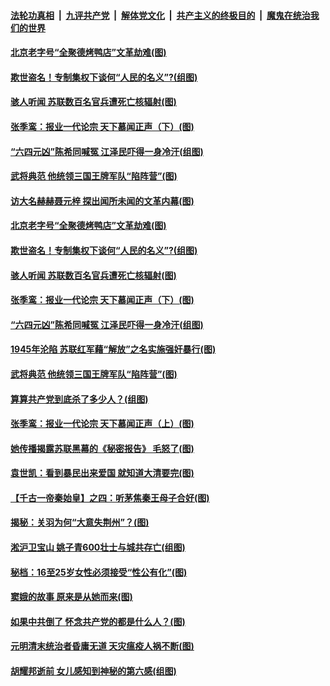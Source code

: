 

####  [法轮功真相](../../../../basic/blob/master/README.md?t=08181331) &nbsp;|&nbsp; [九评共产党](../../../../9ping.md/blob/master/README.md?t=08181331) &nbsp;|&nbsp; [解体党文化](../../../../jtdwh.md/blob/master/README.md?t=08181331)  &nbsp;|&nbsp; [共产主义的终极目的](../../../../gczydzjmd.md/blob/master/README.md?t=08181331) &nbsp;|&nbsp; [魔鬼在统治我们的世界](../../../../mgztzwmdsj.md/blob/master/README.md?t=08181331) 

#### [北京老字号“全聚德烤鸭店”文革劫难(图)](../pages/p6/943075.md?t=08181331) 

#### [欺世盗名！专制集权下谈何“人民的名义”?(组图)](../pages/p6/942633.md?t=08181331) 

#### [骇人听闻 苏联数百名官兵遭死亡核辐射(图)](../pages/p6/942952.md?t=08181331) 

#### [张季鸾：报业一代论宗 天下慕闻正声（下）(图)](../pages/p6/939273.md?t=08181331) 

#### [“六四元凶”陈希同喊冤 江泽民吓得一身冷汗(组图)](../pages/p6/942976.md?t=08181331) 

#### [武将典范 他统领三国王牌军队“陷阵营”(图)](../pages/p6/941664.md?t=08181331) 

#### [访大名赫赫聂元梓 探出闻所未闻的文革内幕(图)](../pages/p6/942916.md?t=08181331) 

#### [北京老字号“全聚德烤鸭店”文革劫难(图)](../pages/p6/943075.md?t=08181331) 

#### [欺世盗名！专制集权下谈何“人民的名义”?(组图)](../pages/p6/942633.md?t=08181331) 

#### [骇人听闻 苏联数百名官兵遭死亡核辐射(图)](../pages/p6/942952.md?t=08181331) 

#### [张季鸾：报业一代论宗 天下慕闻正声（下）(图)](../pages/p6/939273.md?t=08181331) 

#### [“六四元凶”陈希同喊冤 江泽民吓得一身冷汗(组图)](../pages/p6/942976.md?t=08181331) 

#### [1945年沦陷 苏联红军藉“解放”之名实施强奸暴行(图)](../pages/p6/943122.md?t=08181331) 

#### [武将典范 他统领三国王牌军队“陷阵营”(图)](../pages/p6/941664.md?t=08181331) 

#### [算算共产党到底杀了多少人？(组图)](../pages/p6/942520.md?t=08181331) 

#### [张季鸾：报业一代论宗 天下慕闻正声（上）(图)](../pages/p6/938196.md?t=08181331) 

#### [她传播揭露苏联黑幕的《秘密报告》 毛怒了(图)](../pages/p6/942183.md?t=08181331) 

#### [袁世凯：看到暴民出来爱国 就知道大清要完(图)](../pages/p6/942823.md?t=08181331) 

#### [【千古一帝秦始皇】之四：听茅焦秦王母子合好(图)](../pages/p6/941418.md?t=08181331) 

#### [揭秘：关羽为何“大意失荆州”？(图)](../pages/p6/941659.md?t=08181331) 

#### [淞沪卫宝山 姚子青600壮士与城共存亡(组图)](../pages/p6/938573.md?t=08181331) 

#### [秘档：16至25岁女性必须接受“性公有化”(图)](../pages/p6/941646.md?t=08181331) 

#### [窦娥的故事 原来是从她而来(图)](../pages/p6/942550.md?t=08181331) 

#### [如果中共倒了 怀念共产党的都是什么人？(图)](../pages/p6/942321.md?t=08181331) 

#### [元明清末统治者昏庸无道 天灾瘟疫人祸不断(图)](../pages/p6/941565.md?t=08181331) 

#### [胡耀邦逝前 女儿感知到神秘的第六感(组图)](../pages/p6/942290.md?t=08181331) 

